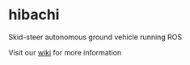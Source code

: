 # hibachi
Skid-steer autonomous ground vehicle running ROS

Visit our [wiki](../../wiki) for more information
